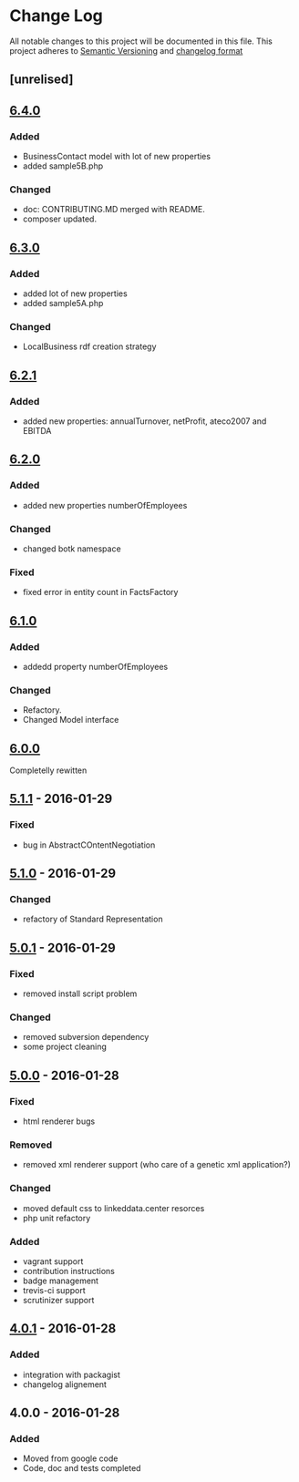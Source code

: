# Change Log
All notable changes to this project will be documented in this file.
This project adheres to [Semantic Versioning](http://semver.org/) and [changelog format](http://keepachangelog.com/)

## [unrelised]


## [6.4.0]

### Added

- BusinessContact model with lot of new properties
- added sample5B.php


### Changed

- doc: CONTRIBUTING.MD merged with README.
- composer updated.

## [6.3.0]


### Added

- added lot of new properties
- added sample5A.php


### Changed

- LocalBusiness rdf creation strategy

## [6.2.1]

### Added

- added new properties: annualTurnover, netProfit, ateco2007 and EBITDA

## [6.2.0]

### Added

- added new properties numberOfEmployees

### Changed
- changed botk namespace

### Fixed

- fixed error in entity count in FactsFactory

## [6.1.0]

### Added

- addedd property numberOfEmployees

### Changed

- Refactory.
- Changed Model interface

## [6.0.0]

Completelly rewitten

## [5.1.1] - 2016-01-29

### Fixed

- bug in AbstractCOntentNegotiation

## [5.1.0] - 2016-01-29

### Changed

- refactory of Standard Representation

## [5.0.1] - 2016-01-29
### Fixed

- removed install script problem

### Changed

- removed subversion dependency
- some project cleaning

## [5.0.0] - 2016-01-28

### Fixed
- html renderer bugs

### Removed

- removed xml renderer support (who care of a genetic xml application?)

### Changed

- moved default css to linkeddata.center resorces
- php unit refactory

### Added

- vagrant support
- contribution instructions
- badge management
- trevis-ci support
- scrutinizer support


## [4.0.1] - 2016-01-28

### Added

- integration with packagist
- changelog alignement

## 4.0.0 - 2016-01-28

### Added
- Moved from google code
- Code, doc and tests completed

[Unreleased]:  https://github.com/linkeddatacenter/BOTK-core/compare/6.4.0...HEAD
[6.4.0]:  https://github.com/linkeddatacenter/BOTK-core/compare/6.3.0...6.4.0
[6.3.0]:  https://github.com/linkeddatacenter/BOTK-core/compare/6.2.1...6.3.0
[6.2.1]:  https://github.com/linkeddatacenter/BOTK-core/compare/6.2.0...6.2.1
[6.2.0]:  https://github.com/linkeddatacenter/BOTK-core/compare/6.1.0...6.2.0
[6.1.0]:  https://github.com/linkeddatacenter/BOTK-core/compare/6.0.0...6.1.0
[6.0.0]:  https://github.com/linkeddatacenter/BOTK-core/compare/5.1.1...6.0.0
[5.1.1]:  https://github.com/linkeddatacenter/BOTK-core/compare/5.1.0...5.1.1
[5.1.0]:  https://github.com/linkeddatacenter/BOTK-core/compare/5.0.1...5.1.0
[5.0.1]:  https://github.com/linkeddatacenter/BOTK-core/compare/5.0.0...5.0.1
[5.0.0]:  https://github.com/linkeddatacenter/BOTK-core/compare/4.0.1...5.0.0
[4.0.1]:  https://github.com/linkeddatacenter/BOTK-core/compare/4.0.0...4.0.1
